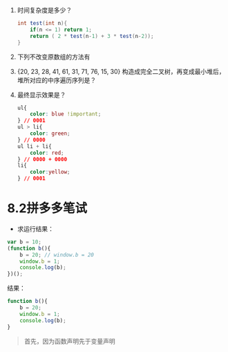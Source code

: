 1. 时间复杂度是多少？

   ```java
   int test(int n){
       if(n <= 1) return 1;
       return ( 2 * test(n-1) + 3 * test(n-2));
   }
   ```

   

 

2. 下列不改变原数组的方法有



3. {20, 23, 28, 41, 61, 31, 71, 76, 15, 30} 构造成完全二叉树，再变成最小堆后，堆所对应的中序遍历序列是？



4. 最终显示效果是？

   ```css
   ul{
       color: blue !important;
   } // 0001
   ul > li{
       color: green;
   } // 0000
   ul li + li{
       color: red;
   } // 0000 + 0000
   li{
       color:yellow;
   } // 0001
   ```

   

# 8.2拼多多笔试

- 求运行结果：
```javascript
var b = 10;
(function b(){
    b = 20; // window.b = 20
    window.b = 1;
    console.log(b);
})();
```

结果：

```javascript
function b(){
    b = 20;
    window.b = 1;
    console.log(b);
}
```

> 首先，因为函数声明先于变量声明